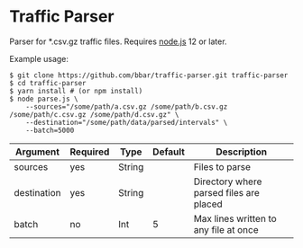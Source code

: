 # Traffic Parser

Parser for *.csv.gz traffic files. Requires [node.js](https://nodejs.org) 12 or later.

Example usage:

    $ git clone https://github.com/bbar/traffic-parser.git traffic-parser
    $ cd traffic-parser
    $ yarn install # (or npm install)
    $ node parse.js \
        --sources="/some/path/a.csv.gz /some/path/b.csv.gz /some/path/c.csv.gz /some/path/d.csv.gz" \
        --destination="/some/path/data/parsed/intervals" \
        --batch=5000

|Argument|Required|Type|Default|Description|
|--|--|--|--|--|
|sources|yes|String||Files to parse|
|destination|yes|String||Directory where parsed files are placed|
|batch|no|Int|5|Max lines written to any file at once|